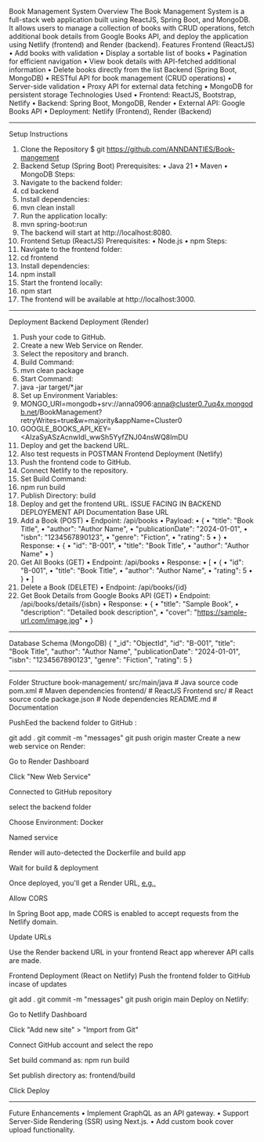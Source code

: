 Book Management System
Overview
The Book Management System is a full-stack web application built using ReactJS, Spring Boot, and MongoDB. It allows users to manage a collection of books with CRUD operations, fetch additional book details from Google Books API, and deploy the application using Netlify (frontend) and Render (backend).
Features
Frontend (ReactJS)
•	Add books with validation
•	Display a sortable list of books
•	Pagination for efficient navigation
•	View book details with API-fetched additional information
•	Delete books directly from the list
Backend (Spring Boot, MongoDB)
•	RESTful API for book management (CRUD operations)
•	Server-side validation
•	Proxy API for external data fetching
•	MongoDB for persistent storage
Technologies Used
•	Frontend: ReactJS, Bootstrap, Netlify
•	Backend: Spring Boot, MongoDB, Render
•	External API: Google Books API
•	Deployment: Netlify (Frontend), Render (Backend)
________________________________________
Setup Instructions
1. Clone the Repository
$ git  https://github.com/ANNDANTIES/Book-mangement
2. Backend Setup (Spring Boot)
Prerequisites:
•	Java 21
•	Maven
•	MongoDB
Steps:
1.	Navigate to the backend folder:
2.	cd backend
3.	Install dependencies:
4.	mvn clean install
5.	Run the application locally:
6.	mvn spring-boot:run
7.	The backend will start at http://localhost:8080.
3. Frontend Setup (ReactJS)
Prerequisites:
•	Node.js 
•	npm
Steps:
1.	Navigate to the frontend folder:
2.	cd frontend
3.	Install dependencies:
4.	npm install
5.	Start the frontend locally:
6.	npm start
7.	The frontend will be available at http://localhost:3000.
________________________________________
Deployment
Backend Deployment (Render)
1.	Push your code to GitHub.
2.	Create a new Web Service on Render.
3.	Select the repository and branch.
4.	Build Command:
5.	mvn clean package
6.	Start Command:
7.	java -jar target/*.jar
8.	Set up Environment Variables:
9.	MONGO_URI=mongodb+srv://anna0906:anna@cluster0.7uq4x.mongodb.net/BookManagement?retryWrites=true&w=majority&appName=Cluster0
10.	GOOGLE_BOOKS_API_KEY=<AIzaSyASzAcnwIdI_wwSh5YyfZNJ04nsWQ8ImDU
11.	Deploy and get the backend URL.
12.	Also test requests in POSTMAN
Frontend Deployment (Netlify)
1.	Push the frontend code to GitHub.
2.	Connect Netlify to the repository.
3.	Set Build Command:
4.	npm run build
5.	Publish Directory: build
6.	Deploy and get the frontend URL.
ISSUE FACING IN BACKEND DEPLOYEMENT
API Documentation
Base URL
1. Add a Book (POST)
•	Endpoint: /api/books
•	Payload:
•	{
•	  "title": "Book Title",
•	  "author": "Author Name",
•	  "publicationDate": "2024-01-01",
•	  "isbn": "1234567890123",
•	  "genre": "Fiction",
•	  "rating": 5
•	}
•	Response:
•	{
•	  "id": "B-001",
•	  "title": "Book Title",
•	  "author": "Author Name"
•	}
2. Get All Books (GET)
•	Endpoint: /api/books
•	Response:
•	[
•	  {
•	    "id": "B-001",
•	    "title": "Book Title",
•	    "author": "Author Name",
•	    "rating": 5
•	  }
•	]
3. Delete a Book (DELETE)
•	Endpoint: /api/books/{id}
4. Get Book Details from Google Books API (GET)
•	Endpoint: /api/books/details/{isbn}
•	Response:
•	{
•	  "title": "Sample Book",
•	  "description": "Detailed book description",
•	  "cover": "https://sample-url.com/image.jpg"
•	}
________________________________________
Database Schema (MongoDB)
{
  "_id": "ObjectId",
  "id": "B-001",
  "title": "Book Title",
  "author": "Author Name",
  "publicationDate": "2024-01-01",
  "isbn": "1234567890123",
  "genre": "Fiction",
  "rating": 5
}
________________________________________
Folder Structure
book-management/
src/main/java # Java source code
pom.xml       # Maven dependencies
frontend/         # ReactJS Frontend
  	 src/          # React source code
package.json  # Node dependencies
README.md         # Documentation


PushEed the backend folder to GitHub :


git add .
git commit -m "messages"
git push origin master
Create a new web service on Render:

Go to Render Dashboard

Click "New Web Service"

Connected to GitHub repository

select the backend folder

Choose Environment: Docker

Named service 

Render will auto-detected the Dockerfile and build app

Wait for build & deployment

Once deployed, you'll get a Render URL, [e.g., ](https://book-management-server-2-qccz.onrender.com)

Allow CORS

In  Spring Boot app, made CORS is enabled to accept requests from the Netlify domain.

Update URLs

Use the Render backend URL in your frontend React app wherever API calls are made.

Frontend Deployment (React on Netlify)
Push the frontend folder to GitHub incase of updates

git add .
git commit -m "messages"
git push origin main
Deploy on Netlify:

Go to Netlify Dashboard

Click "Add new site" > "Import from Git"

Connect GitHub account and select the repo

Set build command as: npm run build

Set publish directory as: frontend/build

Click Deploy




________________________________________
Future Enhancements
•	Implement GraphQL as an API gateway.
•	Support Server-Side Rendering (SSR) using Next.js.
•	Add custom book cover upload functionality.

